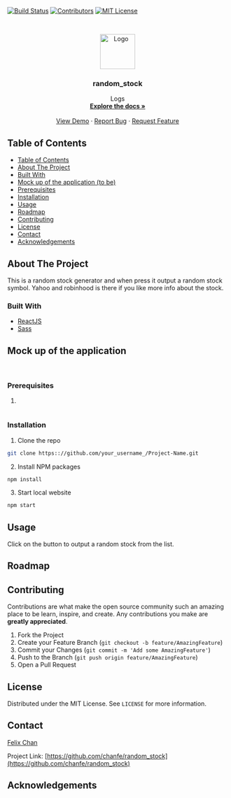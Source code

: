 <!-- PROJECT SHIELDS -->
<!--
*** I'm using markdown "reference style" links for readability.
*** Reference links are enclosed in brackets [ ] instead of parentheses ( ).
*** See the bottom of this document for the declaration of the reference variables
*** for build-url, contributors-url, etc. This is an optional, concise syntax you may use.
*** https://www.markdownguide.org/basic-syntax/#reference-style-links
-->
[![Build Status][build-shield]][build-url]
[![Contributors][contributors-shield]][contributors-url]
[![MIT License][license-shield]][license-url]

<!-- PROJECT LOGO -->
<br />
<p align="center">
  <a href="https://github.com/chanfe/random_stock/">
    <img src="#" alt="Logo" width="80" height="80">
  </a>

  <h3 align="center">random_stock</h3>

  <p align="center">
    Logs
    <br />
    <a href="https://github.com/chanfe/random_stock"><strong>Explore the docs »</strong></a>
    <br />
    <br />
    <a href="https://random-stock.herokuapp.com">View Demo</a> 
    ·
    <a href="https://github.com/chanfe/random_stock/issues">Report Bug</a>
    ·
    <a href="https://github.com/chanfe/random_stock/issues">Request Feature</a>
  </p>
</p>

<!-- TABLE OF CONTENTS -->
## Table of Contents

  - [Table of Contents](#Table-of-Contents)
  - [About The Project](#About-The-Project)
  - [Built With](#Built-With)
  - [Mock up of the application (to be)](#Mock-up-of-the-application-to-be)
  - [Prerequisites](#Prerequisites)
  - [Installation](#Installation)
  - [Usage](#Usage)
  - [Roadmap](#Roadmap)
  - [Contributing](#Contributing)
  - [License](#License)
  - [Contact](#Contact)
  - [Acknowledgements](#Acknowledgements)



<!-- ABOUT THE PROJECT -->
## About The Project

This is a random stock generator and when press it output a random stock symbol.  Yahoo and robinhood is there if you like more info about the stock.


### Built With
  - [ReactJS](https://reactjs.org)
  - [Sass](https://sass-lang.com/)


<!-- MockUp of the Application (to be removed) -->
## Mock up of the application

![]()
![]()

### Prerequisites
1. 
```
```

### Installation
1. Clone the repo
```sh
git clone https:://github.com/your_username_/Project-Name.git
```
2. Install NPM packages
```sh
npm install
```
3. Start local website
```sh
npm start
```

<!-- USAGE EXAMPLES -->
## Usage
Click on the button to output a random stock from the list.


<!-- ROADMAP -->
## Roadmap




<!-- CONTRIBUTING -->
## Contributing

Contributions are what make the open source community such an amazing place to be learn, inspire, and create. Any contributions you make are **greatly appreciated**.

1. Fork the Project
2. Create your Feature Branch (`git checkout -b feature/AmazingFeature`)
3. Commit your Changes (`git commit -m 'Add some AmazingFeature'`)
4. Push to the Branch (`git push origin feature/AmazingFeature`)
5. Open a Pull Request



<!-- LICENSE -->
## License

Distributed under the MIT License. See `LICENSE` for more information.



<!-- CONTACT -->
## Contact

[Felix Chan](https://github.com/chanfe)

Project Link: [https://github.com/chanfe/random_stock](https://github.com/chanfe/random_stock)



<!-- ACKNOWLEDGEMENTS -->
## Acknowledgements





<!-- MARKDOWN LINKS & IMAGES -->
<!-- https://www.markdownguide.org/basic-syntax/#reference-style-links -->
[build-shield]: https://img.shields.io/badge/build-passing-brightgreen.svg?style=flat-square
[build-url]: #
[contributors-shield]: https://img.shields.io/badge/contributors-1-orange.svg?style=flat-square
[contributors-url]: https://github.com/chingu-voyages/v10-bears-team-03/graphs/contributors
[license-shield]: https://img.shields.io/badge/license-MIT-blue.svg?style=flat-square
[license-url]: https://choosealicense.com/licenses/mit
[linkedin-shield]: https://img.shields.io/badge/-LinkedIn-black.svg?style=flat-square&logo=linkedin&colorB=555
[product-screenshot]: https://i.imgur.com/Jfnx1uj.png
